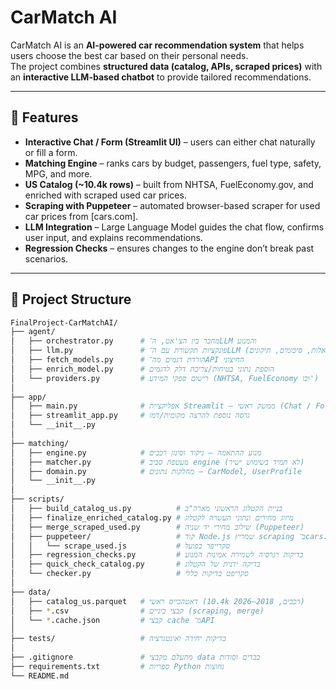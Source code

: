 # CarMatch AI

CarMatch AI is an **AI-powered car recommendation system** that helps users choose the best car based on their personal needs.  
The project combines **structured data (catalog, APIs, scraped prices)** with an **interactive LLM-based chatbot** to provide tailored recommendations.

---

## 🚀 Features
- **Interactive Chat / Form (Streamlit UI)** – users can either chat naturally or fill a form.
- **Matching Engine** – ranks cars by budget, passengers, fuel type, safety, MPG, and more.
- **US Catalog (~10.4k rows)** – built from NHTSA, FuelEconomy.gov, and enriched with scraped used car prices.
- **Scraping with Puppeteer** – automated browser-based scraper for used car prices from [cars.com].
- **LLM Integration** – Large Language Model guides the chat flow, confirms user input, and explains recommendations.
- **Regression Checks** – ensures changes to the engine don’t break past scenarios.

---

## 📂 Project Structure

```bash
FinalProject-CarMatchAI/
├── agent/
│   ├── orchestrator.py      # מחבר בין הצ'אט, ה־LLM והמנוע
│   ├── llm.py               # פונקציות תקשורת עם ה־LLM (שאלות, סיכומים, תיקונים)
│   ├── fetch_models.py      # הורדת דגמים מה־API החיצוני
│   ├── enrich_model.py      # הוספת נתוני בטיחות/צריכת דלק לדגמים
│   └── providers.py         # רישום ספקי המידע (NHTSA, FuelEconomy וכו')
│
├── app/
│   ├── main.py              # אפליקציית Streamlit – ממשק ראשי (Chat / Form)
│   ├── streamlit_app.py     # גרסה נוספת להרצה מקומית/דמו
│   └── __init__.py
│
├── matching/
│   ├── engine.py            # מנוע ההתאמה – ניקוד וסינון רכבים
│   ├── matcher.py           # מעטפת סביב engine (לא תמיד בשימוש ישיר)
│   ├── domain.py            # מחלקות נתונים – CarModel, UserProfile
│   └── __init__.py
│
├── scripts/
│   ├── build_catalog_us.py          # בניית הקטלוג הראשוני מארה"ב
│   ├── finalize_enriched_catalog.py # מיזוג מחירים ונתוני העשרה לקטלוג
│   ├── merge_scraped_used.py        # שילוב מחירי יד שניה (Puppeteer)
│   ├── puppeteer/                   # קוד Node.js שמריץ scraping ב־cars.com
│   │   └── scrape_used.js           # סקרייפר בפועל
│   ├── regression_checks.py         # בדיקות רגרסיה לשמירת אמינות המנוע
│   ├── quick_check_catalog.py       # בדיקה ידנית של הקטלוג
│   └── checker.py                   # סקריפט בדיקות כללי
│
├── data/
│   ├── catalog_us.parquet   # דאטהבייס ראשי (10.4k רכבים, 2018–2026)
│   ├── *.csv                # קבצי ביניים (scraping, merge)
│   └── *.cache.json         # קבצי cache מ־API
│
├── tests/                   # בדיקות יחידה ואינטגרציה
│
├── .gitignore               # מתעלם מקבצי data כבדים וסודות
├── requirements.txt         # ספריות Python נחוצות
└── README.md